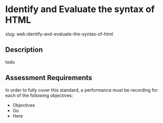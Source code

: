 
# Identify and Evaluate the syntax of HTML

slug: web.identify-and-evaluate-the-syntax-of-html

## Description
todo

## Assessment Requirements
In order to fully cover this standard, a performance must be recording for each of the following objectives:

- Objectives
- Go
- Here

          